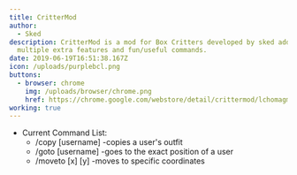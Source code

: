 ```yaml
---
title: CritterMod
author:
  - Sked
description: CritterMod is a mod for Box Critters developed by sked adding
  multiple extra features and fun/useful commands.
date: 2019-06-19T16:51:38.167Z
icon: /uploads/purplebcl.png
buttons:
  - browser: chrome
    img: /uploads/browser/chrome.png
    href: https://chrome.google.com/webstore/detail/crittermod/lchomagmodnodipopfgejpbmlachhlke#update1456
working: true
---
```

- Current Command List:
  - /copy [username] -copies a user's outfit
  - /goto [username] -goes to the exact position of a user
  - /moveto [x] [y]  -moves to specific coordinates